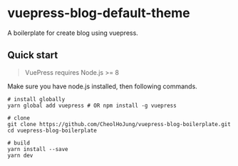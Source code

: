 # vuepress-blog-default-theme

A boilerplate for create blog using vuepress.

## Quick start

> VuePress requires Node.js >= 8

Make sure you have node.js installed, then following commands.

```shell
# install globally
yarn global add vuepress # OR npm install -g vuepress

# clone
git clone https://github.com/CheolHoJung/vuepress-blog-boilerplate.git
cd vuepress-blog-boilerplate

# build
yarn install --save
yarn dev
```
